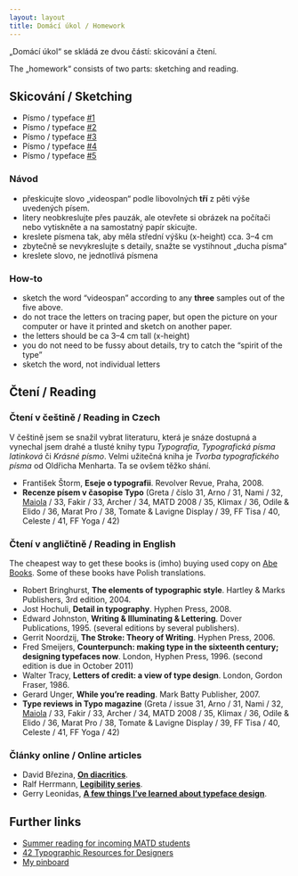 ```yaml
---
layout: layout
title: Domácí úkol / Homework
---
```


„Domácí úkol“ se skládá ze dvou částí: skicování a čtení.

The „homework“ consists of two parts: sketching and reading.

## Skicování / Sketching

- Písmo / typeface [#1](images/homework/1.jpg)
- Písmo / typeface [#2](images/homework/2.jpg)
- Písmo / typeface [#3](images/homework/3.jpg)
- Písmo / typeface [#4](images/homework/4.jpg)
- Písmo / typeface [#5](http://www.flickr.com/photos/ralf_herrmann/5963527523/sizes/o/in/photostream/)

### Návod

- přeskicujte slovo „videospan“ podle libovolných **tří** z pěti výše uvedených písem.
- litery neobkreslujte přes pauzák, ale otevřete si obrázek na počítači nebo vytiskněte a na samostatný papír skicujte.
- kreslete písmena tak, aby měla střední výšku (x-height) cca. 3–4 cm
- zbytečně se nevykreslujte s detaily, snažte se vystihnout „ducha písma“
- kreslete slovo, ne jednotlivá písmena

### How-to

- sketch the word “videospan” according to any **three** samples out of the five above.
- do not trace the letters on tracing paper, but open the picture on your computer or have it printed and sketch on another paper.
- the letters should be ca 3–4 cm tall (x-height)
- you do not need to be fussy about details, try to catch the “spirit of the type”
- sketch the word, not individual letters


## Čtení / Reading

### Čtení v češtině / Reading in Czech

V češtině jsem se snažil vybrat literaturu, která je snáze dostupná a vynechal jsem drahé a tlusté knihy typu *Typografia*, *Typografická písma latinková* či *Krásné písmo*. Velmi užitečná kniha je *Tvorba typografického písma* od Oldřicha Menharta. Ta se ovšem těžko shání.

- František Štorm, **Eseje o typografii**. Revolver Revue, Praha, 2008.
- **Recenze písem v časopise Typo** (Greta / číslo 31, Arno / 31, Nami / 32, [Maiola](http://davi.cz/Writings/2011_Maiola-experience-the-czechness.html) / 33, Fakir / 33,  Archer / 34, MATD 2008 / 35, Klimax / 36, Odile & Elido / 36, Marat Pro / 38, Tomate & Lavigne Display / 39, FF Tisa / 40, Celeste / 41, FF Yoga / 42)


### Čtení v angličtině / Reading in English

The cheapest way to get these books is (imho) buying used copy on [Abe Books](http://abebooks.com). Some of these books have Polish translations.

- Robert Bringhurst, **The elements of typographic style**. Hartley & Marks Publishers, 3rd edition, 2004.
- Jost Hochuli, **Detail in typography**. Hyphen Press, 2008.
- Edward Johnston, **Writing & Illuminating & Lettering**. Dover Publications, 1995. (several editions by several publishers).
- Gerrit Noordzij, **The Stroke: Theory of Writing**. Hyphen Press, 2006.
- Fred Smeijers, **Counterpunch: making type in the sixteenth century; designing typefaces now**. London, Hyphen Press, 1996. (second edition is due in October 2011)
- Walter Tracy, **Letters of credit: a view of type design**. London, Gordon Fraser, 1986.
- Gerard Unger, **While you’re reading**. Mark Batty Publisher, 2007.
- **Type reviews in Typo magazine** (Greta / issue 31, Arno / 31, Nami / 32, [Maiola](http://davi.cz/Writings/2011_Maiola-experience-the-czechness.html) / 33, Fakir / 33,  Archer / 34, MATD 2008 / 35, Klimax / 36, Odile & Elido / 36, Marat Pro / 38, Tomate & Lavigne Display / 39, FF Tisa / 40, Celeste / 41, FF Yoga / 42)

### Články online / Online articles

- David Březina, **[On diacritics](http://ilovetypography.com/2009/01/24/on-diacritics/)**.
- Ralf Herrmann, **[Legibility series](http://opentype.info/blog/tag/legibility-series/)**.
- Gerry Leonidas, **[A few things I’ve learned about typeface design](http://ilovetypography.com/2010/03/25/a-few-things-i’ve-learned-about-typeface-design/)**.

## Further links

- [Summer reading for incoming MATD students](http://typefacedesign.tumblr.com/post/7341677579/summer-reading-for-incoming-matd-students)
- [42 Typographic Resources for Designers](http://www.howdesign.com/how-magazine/how-july-2011/type-resources/1/)
- [My pinboard](http://pinboard.in/u:mrbrezina)